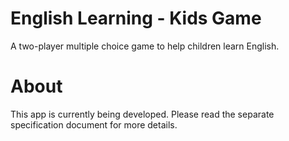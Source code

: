 # English Learning - Kids Game
 A two-player multiple choice game to help children learn English.

# About 
This app is currently being developed. Please read the separate specification document for more details.
